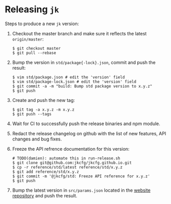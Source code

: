 # Releasing `jk`

Steps to produce a new `jk` version:

1. Checkout the master branch and make sure it reflects the latest `origin/master`:

   ```console
   $ git checkout master
   $ git pull --rebase
   ```

1. Bump the version in `std/package{-lock}.json`, commit and push the result:

   ```console
   $ vim std/package.json # edit the 'version' field
   $ vim std/package-lock.json # edit the 'version' field
   $ git commit -a -m "build: Bump std package version to x.y.z"
   $ git push
   ```

1. Create and push the new tag:

    ```console
    $ git tag -a x.y.z -m x.y.z
    $ git push --tags
    ```

1. Wait for CI to successfully push the release binaries and npm module.

1. Redact the release changelog on github with the list of new features, API
changes and bug fixes.

1. Freeze the API refrence documentation for this version:

   ```console
   # TODO(damien): automate this in run-release.sh
   $ git clone git@github.com:jkcfg/jkcfg.github.io.git
   $ cp -r reference/std/latest reference/std/x.y.z
   $ git add reference/std/x.y.z
   $ git commit -m '@jkcfg/std: Freeze API reference for x.y.z'
   $ git push
   ```

1. Bump the latest version in `src/params.json` located in the [website
repository][website] and push the result.


[website]: https://github.com/jkcfg/website
